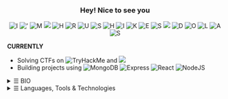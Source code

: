 <h3 align="center">Hey! Nice to see you</h3>
<p align="center">
    <img src="https://img.shields.io/badge/-I-red" alt="I">
    <img src="https://img.shields.io/badge/-%27-orange" alt="'">
    <img src="https://img.shields.io/badge/-M-yellow" alt="M">
    <img src="https://img.shields.io/badge/--blue" alt=" ">
    <img src="https://img.shields.io/badge/-H-green" alt="H">
    <img src="https://img.shields.io/badge/-R-blue" alt="R">
    <img src="https://img.shields.io/badge/-U-purple" alt="U">
    <img src="https://img.shields.io/badge/-S-pink" alt="S">
    <img src="https://img.shields.io/badge/-H-cyan" alt="H">
    <img src="https://img.shields.io/badge/-I-lime" alt="I">
    <img src="https://img.shields.io/badge/-K-brown" alt="K">
    <img src="https://img.shields.io/badge/-E-teal" alt="E">
    <img src="https://img.shields.io/badge/-S-magenta" alt="S">
    <img src="https://img.shields.io/badge/--blue" alt=" ">
    <img src="https://img.shields.io/badge/-D-salmon" alt="D">
    <img src="https://img.shields.io/badge/-O-gold" alt="O">
    <img src="https://img.shields.io/badge/-L-navy" alt="L">
    <img src="https://img.shields.io/badge/-A-turquoise" alt="A">
    <img src="https://img.shields.io/badge/-S-lightgrey" alt="S">
</p>


**CURRENTLY**
- Solving CTFs on ![TryHackMe](https://img.shields.io/badge/TryHackMe-red?logo=hack) and ![](https://img.shields.io/badge/HackTheBox-darkgreen)
- Building projects using ![MongoDB](https://img.shields.io/badge/MongoDB-darkgreen?) ![Express](https://img.shields.io/badge/Express-darkorange?) ![React](https://img.shields.io/badge/ReactJS-darkblue?) ![NodeJS](https://img.shields.io/badge/Node.js-darkyellow?)

<details>
<summary><samp>&#9776;</samp> BIO </summary>

- 🔭 Area of interest is in ![Web Development](https://img.shields.io/badge/Web%20Development-purple) and ![Cybersecurity](https://img.shields.io/badge/Cybersecurity-ff0000)
- 🎯 Specifically interested in ![MERN Stack](https://img.shields.io/badge/MERN_Stack-blue) and ![Pentesting](https://img.shields.io/badge/Pentesting-e9404c)
- 🌱 Learning all about ![ReactJS](https://img.shields.io/badge/ReactJS-black?logo=react) and ![Offensive Security](https://img.shields.io/badge/Offensive_Security-red)
- 🤝 Looking for:
  - Junior roles in the field of ![Cybersecurity](https://img.shields.io/badge/Cybersecurity-ff0000) 
  - Collaboration on ![Open Source Projects](https://img.shields.io/badge/Open%20Source%20Projects-purple) in ![Web Development](https://img.shields.io/badge/Web%20Development-purple)
- ✉️ Ping me about ![Javascript](https://img.shields.io/badge/Javascript-f6de37) and ![NodeJS](https://img.shields.io/badge/NodeJS-2ea043)
- 🙋‍♂️ Reach out to me: 
  <a href="mailto:hexadivine@gmail.com" target="_blank"><img alt="Gmail" src="https://img.shields.io/badge/-hexadivine@gmail.com-c14438?style=flat-square&logo=Gmail&logoColor=white"></a> 
  <a href="https://www.linkedin.com/in/hrushikeshdolas/" target="_blank"><img alt="LinkedIn" src="https://img.shields.io/badge/-hrushikeshdolas-0a66c2?style=flat-square&logo=linkedin&logoColor=white"></a>
</details>

<details>
<summary><samp>&#9776;</samp> Languages, Tools & Technologies</summary>
<br>

<b> Programming Languages </b>
<p>
<a href="https://github.com/search?q=user%3Ahexadivine+language%3Ac"><img alt="C" src="https://img.shields.io/badge/C-00599C.svg?logo=c&logoColor=white"></a>
<a href="https://github.com/search?q=user%3Ahexadivine+language%3Ac%2B%2B"><img alt="C++" src="https://img.shields.io/badge/C%2B%2B-004482.svg?logo=c%2B%2B&logoColor=white"></a>
<a href="https://github.com/search?q=user%3Ahexadivine+language%3Apython"><img alt="Python" src="https://img.shields.io/badge/Python-306998.svg?logo=python&logoColor=white"></a>
<a href="https://github.com/search?q=user%3Ahexadivine+language%3Ajavascript"><img alt="JavaScript" src="https://img.shields.io/badge/JavaScript-F7DF1E.svg?logo=javascript&logoColor=black"></a>
</p>

 <b> Web Technologies </b>
 <p>
<a href="https://github.com/search?q=user%3Ahexadivine+language%3Ahtml"><img alt="HTML" src="https://img.shields.io/badge/HTML-E34F26.svg?logo=html5&logoColor=white"></a>
<a href="https://github.com/search?q=user%3Ahexadivine+language%3Acss"><img alt="CSS" src="https://img.shields.io/badge/CSS-1572B6.svg?logo=css3&logoColor=white"></a>
<a href="https://github.com/search?q=user%3Ahexadivine+language%3Atailwindcss"><img alt="Tailwind CSS" src="https://img.shields.io/badge/Tailwind%20CSS-38B2AC.svg?logo=tailwindcss&logoColor=white"></a>
</p>


<b> Tech Stack </b>

<p>
<a href="https://github.com/search?q=user%3Ahexadivine+language%3Amongodb"><img alt="MongoDB" src="https://img.shields.io/badge/MongoDB-47A248.svg?logo=mongodb&logoColor=white"></a>
<a href="https://github.com/search?q=user%3Ahexadivine+language%3Aexpress"><img alt="Express" src="https://img.shields.io/badge/Express-000000.svg?logo=express&logoColor=white"></a>
<a href="https://github.com/search?q=user%3Ahexadivine+language%3Areact"><img alt="React" src="https://img.shields.io/badge/React-61DAFB.svg?logo=react&logoColor=black"></a>
<a href="https://github.com/search?q=user%3Ahexadivine+language%3Anode.js"><img alt="Node.js" src="https://img.shields.io/badge/Node.js-339933.svg?logo=node.js&logoColor=white"></a>
</p>

<b> Database </b>
<p>
<a href="https://github.com/search?q=user%3Ahexadivine+language%3Asql"><img alt="SQL" src="https://img.shields.io/badge/SQL-003B57.svg?logo=sql&logoColor=white"></a>
<a href="https://github.com/search?q=user%3Ahexadivine+language%3Amongodb"><img alt="MongoDB" src="https://img.shields.io/badge/MongoDB-47A248.svg?logo=mongodb&logoColor=white"></a>
</p>
</details>

